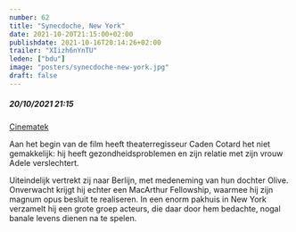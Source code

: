 ```yaml
---
number: 62
title: "Synecdoche, New York"
date: 2021-10-20T21:15:00+02:00
publishdate: 2021-10-16T20:14:26+02:00
trailer: "XIizh6nYnTU"
leden: ["bdu"] 
image: "posters/synecdoche-new-york.jpg"
draft: false
---
```


##### 20/10/2021 21:15

[Cinematek](https://cinematek.be/screening/vrije-anthologie-anthologie-libre-2021-10-20-2115)  

Aan het begin van de film heeft theaterregisseur Caden Cotard het niet gemakkelijk: 
hij heeft gezondheidsproblemen en zijn relatie met zijn vrouw Adele verslechtert. 
<!--more-->
Uiteindelijk vertrekt zij naar Berlijn, met medeneming van hun dochter Olive. 
Onverwacht krijgt hij echter een MacArthur Fellowship, waarmee hij zijn magnum opus
besluit te realiseren. In een enorm pakhuis in New York verzamelt hij een grote
groep acteurs, die daar door hem bedachte, nogal banale levens dienen na te spelen.

